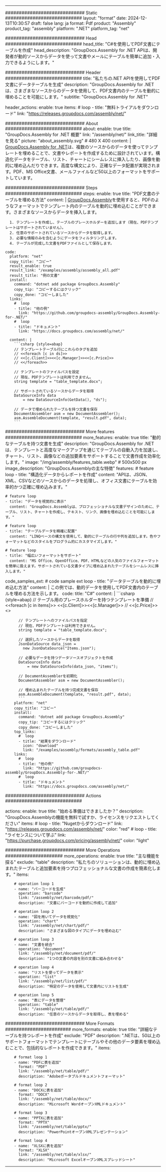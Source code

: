 



---
############################# Static ############################
layout: "format"
date:  2024-12-13T10:30:57
draft: false
lang: ja
format: Pdf
product: "Assembly"
product_tag: "assembly"
platform: ".NET"
platform_tag: "net"

############################# Head ############################
head_title: "C#を使用してPDF文書にテーブルを作成"
head_description: "GroupDocs.Assembly for .NET APIは、開発者が動的ソースからデータを使って文書やメールにテーブルを簡単に追加・入力できるようにします。"

############################# Header ############################
title: "私たちの.NET APIを使用してPDF文書にデータテーブルを生成" 
description: "GroupDocs.Assembly for .NETは、さまざまなソースからのデータを使用して、PDF文書内のテーブルを動的に埋めることを可能にします。"
subtitle: "GroupDocs.Assembly for .NET" 

header_actions:
  enable: true
  items:
    #  loop
    - title: "無料トライアルをダウンロード"
      link: "https://releases.groupdocs.com/assembly/net/"
      
############################# About ############################
about:
    enable: true
    title: "GroupDocs.Assembly for .NET 概要"
    link: "/assembly/net/"
    link_title: "詳細を見る"
    picture: "about_assembly.svg" # 480 X 400
    content: |
       [GroupDocs.Assembly for .NET](/assembly/net/)は、複数のソースからのデータを使ってテンプレートを埋めることで、文書やレポートを作成するために設計されています。構造化データをテーブル、リスト、チャートにシームレスに挿入したり、画像を動的に埋め込んだりできます。高度な構文により、正確なデータ配置が実現されます。PDF、MS Office文書、メールファイルなど50以上のフォーマットをサポートしています。

############################# Steps ############################
steps:
    enable: true
    title: "PDF文書のテーブルを埋める方法"
    content: |
      [GroupDocs.Assembly](/assembly/net/)を使用すると、PDFのようなフォーマットでテンプレート内のテーブルを動的に埋め込むことができます。さまざまなソースからデータを挿入します。
      
      1. テンプレートを作成し、テーブルのプレースホルダーを追加します（現在、PDFテンプレートはサポートされていません）。
      2. 任意のサポートされているソースからデータを取得します。
      3. 必要な情報のみを含むようにデータをフィルタリングします。
      4. テーブルが完成した文書をPDFファイルとして保存します。
   
    code:
      platform: "net"
      copy_title: "コピー"
      result_enable: true
      result_link: "/examples/assembly/assembly_all.pdf"
      result_title: "例の文書"
      install:
        command: "dotnet add package GroupDocs.Assembly"
        copy_tip: "コピーするにはクリック"
        copy_done: "コピーしました"
      links:
        #  loop
        - title: "他の例"
          link: "https://github.com/groupdocs-assembly/GroupDocs.Assembly-for-.NET/"
        #  loop
        - title: "ドキュメント"
          link: "https://docs.groupdocs.com/assembly/net/"
          
      content: |
        ```csharp {style=abap}
        // テンプレートテーブル行にこれらのタグを追加
        // <<foreach [c in ds]>>
        // <<[c.Client]>><<[c.Manager]>><<[c.Price]>>
        // <</foreach>>

        // テンプレートのファイルパスを設定
        // 現在、PDFテンプレートは利用できません。
        string template = "table_template.docx";

        // サポートされているソースからデータを取得
        DataSourceInfo data 
            = new DataSourceInfo(GetData(), "ds");

        // データで埋められたテーブルを持つ文書を保存
        DocumentAssembler asm = new DocumentAssembler();
        asm.AssembleDocument(template, "result.pdf", data);
        ```            

############################# More features ############################
more_features:
  enable: true
  title: "動的なテーブルを持つ文書を生成"
  description: "GroupDocs.Assembly for .NETは、テンプレートと高度なマークアップを通じてテーブルの自動入力を加速し、チャート、リスト、画像などの追加要素をサポートすることで文書作成を効率化します。"
  image: "/img/assembly/features_table.webp" # 500x500 px
  image_description: "GroupDocs.Assemblyの主な特徴"
  features:
    # feature loop
    - title: "構造化データからレポートを作成"
      content: "APIは、JSON、XML、CSVなどのソースからのデータを処理し、オフィス文書にテーブルを効率的かつ正確に埋め込みます。"

    # feature loop
    - title: "データを視覚的に表示"
      content: "GroupDocs.Assemblyは、プロフェッショナルな文書デザインのために、テーブル、リスト、チャートを作成し、テキスト、リンク、画像を埋め込むことを可能にします。"

    # feature loop
    - title: "テーブルデータを精確に配置"
      content: "LINQベースの構文を使用して、動的にテーブルの行や列を追加します。色やフォーマットなどのスタイルをプログラム的にカスタマイズします。"

    # feature loop
    - title: "幅広いフォーマットをサポート"
      content: "MS Office、OpenOffice、PDF、HTMLなどの人気のファイルフォーマットを簡単に扱えます。サポートされている文書タイプに埋め込まれたテーブルをシームレスに挿入します。"
      
  code_samples_ext:
    # code sample ext loop
    - title: "データテーブルを動的に埋め込む方法"
      content: |
        この例では、動的データを使用してPDF文書内のテーブルを埋める方法を示します。
      code:
        title: "C#"
        content: |
          ```csharp {style=abap}
          // テーブル用のプレースホルダーを持つテンプレートを準備
          // <<foreach [c in items]>> <<[c.Client]>><<[c.Manager]>>
          // <<[c.Price]>> <</foreach>>

          // テンプレートへのファイルパスを指定
          // 現在、PDFテンプレートは利用できません。
          string template = "table_template.docx";

          // 選択したソースからデータを取得
          JsonDataSource data_json = 
            new JsonDataSource("Items.json");

          // 必要なデータを持つデータソースオブジェクトを作成
          DataSourceInfo data 
              = new DataSourceInfo(data_json, "items");

          // DocumentAssemblerを初期化
          DocumentAssembler asm = new DocumentAssembler();

          // 埋め込まれたテーブルを持つ完成文書を保存
          asm.AssembleDocument(template, "result.pdf", data);
          ```
        platform: "net"
        copy_title: "コピー"
        install:
          command: "dotnet add package GroupDocs.Assembly"
          copy_tip: "コピーするにはクリック"
          copy_done: "コピーしました"
        top_links:
          #  loop
          - title: "結果をダウンロード"
            icon: "download"
            link: "/examples/assembly/formats/assembly_table.pdf"
        links:
          #  loop
          - title: "他の例"
            link: "https://github.com/groupdocs-assembly/GroupDocs.Assembly-for-.NET/"
          #  loop
          - title: "ドキュメント"
            link: "https://docs.groupdocs.com/assembly/net/"
            

            


############################# Actions ############################

actions:
  enable: true
  title: "始める準備はできましたか？"
  description: "GroupDocs.Assemblyの機能を無料で試すか、ライセンスをリクエストしてください"
  items:
    #  loop
    - title: "Nugetからダウンロード"
      link: "https://releases.groupdocs.com/assembly/net/"
      color: "red"
        #  loop
    - title: "ライセンスについて学ぶ"
      link: "https://purchase.groupdocs.com/pricing/assembly/net/"
      color: "light"


############################# More Operations #####################
more_operations:
    enable: true
    title: "主な機能を探る"
    exclude: "table"
    description: "私たちのソリューションは、動的に埋め込まれたテーブルと追加要素を持つプロフェッショナルな文書の作成を簡素化します。"
    items: 
          
        # operation loop 1
        - name: "バーコードを生成"
          operation: "barcode"
          link: "/assembly/net/barcode/pdf/"
          description: "文書にバーコードを動的に作成して追加"

        # operation loop 2
        - name: "図を用いてデータを視覚化"
          operation: "chart"
          link: "/assembly/net/chart/pdf/"
          description: "さまざまな図のタイプにデータを埋め込む"

        # operation loop 3
        - name: "文書を統合"
          operation: "document"
          link: "/assembly/net/document/pdf/"
          description: "1つの文書の内容を別の文書に組み合わせる"

        # operation loop 4
        - name: "リストを使ってデータを表示"
          operation: "list"
          link: "/assembly/net/list/pdf/"
          description: "特定のデータを使用して文書内にリストを生成"

        # operation loop 5
        - name: "表にデータを整理"
          operation: "table"
          link: "/assembly/net/table/pdf/"
          description: "任意のソースからデータを取得し、表を埋める"
         
          
############################# More Formats ########################
more_formats:
    enable: true
    title: "詳細なテーブルを持つレポートを作成"
    exclude: "PDF"
    description: ".NETは、50以上のサポートフォーマットでテンプレートにテーブルやその他のデータ要素を埋め込むことで、包括的なレポートを作成できます。"
    items: 
          
        # format loop 1
        - name: "PDFに表を追加"
          format: "PDF"
          link: "/assembly/net/table/pdf/"
          description: "Adobeポータブルドキュメントフォーマット"
          
        # format loop 2
        - name: "DOCXに表を追加"
          format: "DOCX"
          link: "/assembly/net/table/docx/"
          description: "Microsoft WordオープンXMLドキュメント"
          
        # format loop 3
        - name: "PPTXに表を追加"
          format: "PPTX"
          link: "/assembly/net/table/pptx/"
          description: "PowerPointオープンXMLプレゼンテーション"
          
        # format loop 4
        - name: "XLSXに表を追加"
          format: "XLSX"
          link: "/assembly/net/table/xlsx/"
          description: "Microsoft ExcelオープンXMLスプレッドシート"


          

---